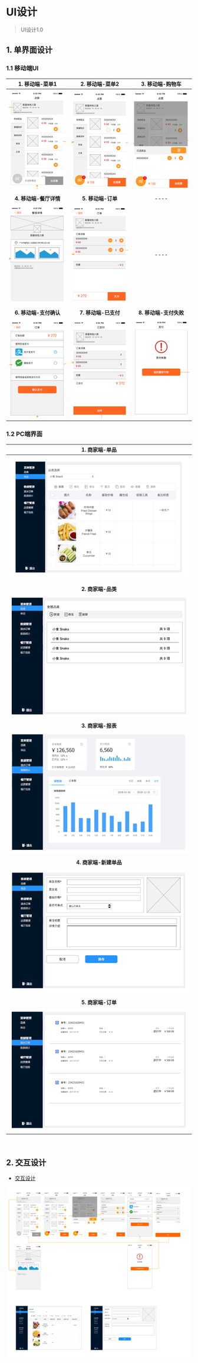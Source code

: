 # UI设计

> UI设计1.0

## 1. 单界面设计

### 1.1 移动端UI

|                       1. 移动端-菜单1                        |                       2. 移动端-菜单2                        |                       3. 移动端-购物车                       |
| :----------------------------------------------------------: | :----------------------------------------------------------: | :----------------------------------------------------------: |
| ![移动端-菜单1](../../assets/images/Single-Page-UI/移动端-菜单1.png) | ![移动端-菜单2](../../assets/images/Single-Page-UI/移动端-菜单2.png) | ![移动端-购物车](../../assets/images/Single-Page-UI/移动端-购物车.png) |
|                                                              |                                                              |                                                              |
|                    **4. 移动端-餐厅详情**                    |                      **5. 移动端-订单**                      |                             ----                             |
| ![移动端-餐厅详情](../../assets/images/Single-Page-UI/移动端-餐厅详情.png) | ![移动端-订单](../../assets/images/Single-Page-UI/移动端-订单.png) |                             ----                             |
|                                                              |                                                              |                                                              |
|                    **6. 移动端-支付确认**                    |                     **7. 移动端-已支付**                     |                    **8. 移动端-支付失败**                    |
| ![移动端-支付确认](../../assets/images/Single-Page-UI/移动端-支付确认.png) | ![移动端-已支付](../../assets/images/Single-Page-UI/移动端-已支付.png) | ![移动端-支付失败](../../assets/images/Single-Page-UI/移动端-支付失败.png) |

### 1.2 PC端界面

|                        1. 商家端-单品                        |
| :----------------------------------------------------------: |
| ![商家端-单品](../../assets/images/Single-Page-UI/商家端-单品.png) |
|                                                              |
|                      **2. 商家端-品类**                      |
| ![商家端-品类](../../assets/images/Single-Page-UI/商家端-品类.png) |
|                                                              |
|                      **3. 商家端-报表**                      |
| ![商家端-报表](../../assets/images/Single-Page-UI/商家端-报表.png) |
|                                                              |
|                    **4. 商家端-新建单品**                    |
| ![商家端-新建单品](../../assets/images/Single-Page-UI/商家端-新建单品.png) |
|                                                              |
|                      **5. 商家端-订单**                      |
| ![商家端-订单](../../assets/images/Single-Page-UI/商家端-订单.png) |

<br>

## 2. 交互设计

- [交互设计](../../assets/images/Single-Page-UI/UI交互1.0.png)

![index](../../assets/images/Single-Page-UI/UI交互1.0.png)